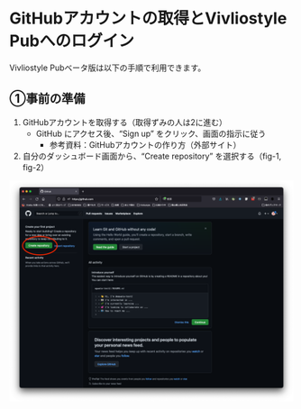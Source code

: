 # GitHubアカウントの取得とVivliostyle Pubへのログイン

Vivliostyle Pubベータ版は以下の手順で利用できます。

## ①事前の準備


1. GitHubアカウントを取得する（取得ずみの人は2に進む）
    - GitHub にアクセス後、“Sign up” をクリック、画面の指示に従う
        - 参考資料：GitHubアカウントの作り方（外部サイト）
2. 自分のダッシュボード画面から、“Create repository” を選択する（fig-1, fig-2）

![Fig-1 “Create repository” の選択-1](../../ja/images/get-an-account-and-login/fig-1.png)